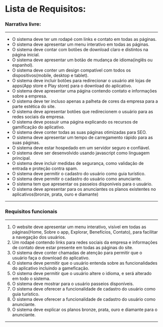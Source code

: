 # Lista de Requisitos:
### Narrativa livre:
___
- O sistema deve ter um rodapé com links e contato em todas as páginas.
- O sistema deve apresentar um menu interativo em todas as páginas.
- O sistema deve contar com botões de download claro e distintos na página inicial.
- O sistema deve apresentar um botão de mudança de idioma(inglês ou espanhol).
- O sistema deve conter um design compatível com todos os dispositivos(mobile, desktop e tablet).
- O sistema deve incluir botões para redirecionar o usuário até lojas de apps(App store e Play store) para o download do aplicativo.
- O sistema deve apresentar uma página contendo contato e informações sobre a empresa.
- O sistema deve ter incluso apenas a palheta de cores da empresa para a parte estética do site.
- O sistema deve apresentar botões que redirecionem o usuário para as redes sociais da empresa.
- O sistema deve possuir uma página explicando os recursos de gamificação do aplicativo.
- O sistema deve conter todas as suas páginas otimizadas para SEO.
- O sistema deve apresentar um tempo de carregamento rápido para as suas páginas.
- O sistema deve estar hospedado em um servidor seguro e confiável.
- O sistema deve ser desenvolvido usando javascript como linguagem principal.
- O sistema deve incluir medidas de segurança, como validação de entrada e proteção contra spam.
- O sistema deve permitir o cadastro do usuário como guia turístico. 
- O sistema deve permitir o cadastro do usuário como anunciante.
- O sistema tem que apresentar os passeios disponíveis para o usuário.
- O sistema deve apresentar para os anunciantes os planos existentes no aplicativos(bronze, prata, ouro e diamante)
___







### Requisitos funcionais
___
1. O website deve apresentar um menu interativo, visível em todas as páginas(Home, Sobre o app, Explorar, Benefícios, Contato), para facilitar a navegação dos usuários.
2. Um rodapé contendo links para redes sociais da empresa e informações de contato deve estar presente em todas as páginas do site.
3. O sistema deve conter chamadas de atenção para permitir que o usuário faça o download do aplicativo.
4. O sistema deve permitir que o usuário entenda sobre as funcionalidades do aplicativo incluindo a gameficação.
5. O sistema deve permitir que o usuário altere o idioma, e será alterado em todo o sistema. 
6. O sistema deve mostrar para o usuário passeios disponíveis.
7. O sistema deve oferecer a funcionalidade de cadastro do usuário como guia turístico.
8. O sistema deve oferecer a funcionalidade de cadastro do usuário como anunciante.
9. O sistema deve explicar os planos bronze, prata, ouro e diamante para o anunciante.


___
